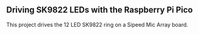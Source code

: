 ## Driving SK9822 LEDs with the Raspberry Pi Pico 

This project drives the 12 LED SK9822 ring on a Sipeed Mic Array board.


